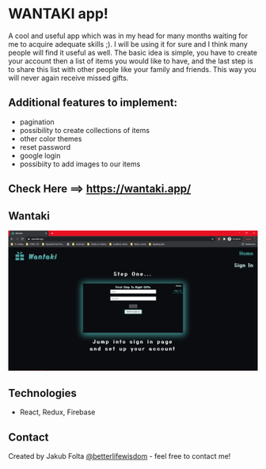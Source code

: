 # WANTAKI app!
A cool and useful app which was in my head for many months waiting for me to acquire adequate skills ;). I will be using it for sure and I think many people will find it useful as well.
The basic idea is simple, you have to create your account then a list of items you would like to have, and the last step is to share this list with other people like your family and friends. This way you will never again receive missed gifts.

## Additional features to implement:
- pagination
- possibility to create collections of items
- other color themes
- reset password
- google login
- possibiity to add images to our items

## Check Here ==> https://wantaki.app/

## Wantaki
![Wantaki](./images/wantaki.png)

## Technologies
* React, Redux, Firebase

## Contact
Created by Jakub Folta [@betterlifewisdom](https://www.betterlifewisdom.com/) - feel free to contact me!<br/>

